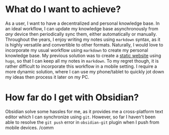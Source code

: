 # What do I want to achieve?

As a user, I want to have a decentralized and personal knowledge base. In an ideal workflow, I can update my  knowledge base asynchronously from *any* device then periodically sync them, either automatically or manually. Throughout the years, I enjoy writing my notes using `markdown` syntax, as it is highly versatile and convertible to other formats. Naturally, I would love to incorporate my usual workflow using `markdown` to create my personal knowledge base. My previous solution was to create a [static website](https://lamurian.rbind.io) using `hugo`, so that I can keep all my notes in `markdown`. To my regret though, it is rather difficult to incorporate this workflow in a mobile setting. I require a more dynamic solution, where I can use my phone/tablet to quickly jot down my ideas then process it later on my PC.

# How far do I get with Obsidian?

Obsidian solve some hassles for me, as it provides me a cross-platform text editor which I can synchronize using `git`. However, so far I haven't been able to resolve the `git push` error in `obsidian-git` plugin when I push from mobile devices. /comm